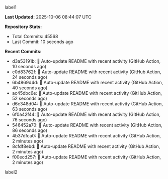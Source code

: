 
label1 
<!-- ACTIVITY_START -->
**Last Updated:** 2025-10-06 08:44:07 UTC

**Repository Stats:**
- Total Commits: 45568
- Last Commit: 10 seconds ago

**Recent Commits:**
- d3a53191b: 🤖 Auto-update README with recent activity (GitHub Action, 10 seconds ago)
- c0d83762f: 🤖 Auto-update README with recent activity (GitHub Action, 24 seconds ago)
- 6b4869d4d: 🤖 Auto-update README with recent activity (GitHub Action, 40 seconds ago)
- ac45dbc6e: 🤖 Auto-update README with recent activity (GitHub Action, 52 seconds ago)
- d6c348d04: 🤖 Auto-update README with recent activity (GitHub Action, 63 seconds ago)
- 6f0a42f44: 🤖 Auto-update README with recent activity (GitHub Action, 76 seconds ago)
- 546452a70: 🤖 Auto-update README with recent activity (GitHub Action, 86 seconds ago)
- 4b37dfca0: 🤖 Auto-update README with recent activity (GitHub Action, 2 minutes ago)
- 8cfdf8ebd: 🤖 Auto-update README with recent activity (GitHub Action, 2 minutes ago)
- f00ecd257: 🤖 Auto-update README with recent activity (GitHub Action, 2 minutes ago)
<!-- ACTIVITY_END -->

label2
